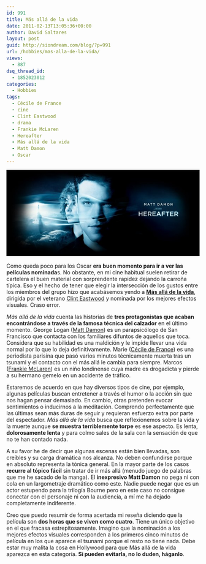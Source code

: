 ```yaml
---
id: 991
title: Más allá de la vida
date: 2011-02-13T13:05:36+00:00
author: David Saltares
layout: post
guid: http://siondream.com/blog/?p=991
url: /hobbies/mas-alla-de-la-vida/
views:
  - 887
dsq_thread_id:
  - 1852023012
categories:
  - Hobbies
tags:
  - Cécile de France
  - cine
  - Clint Eastwood
  - drama
  - Frankie McLaren
  - Hereafter
  - Más allá de la vida
  - Matt Damon
  - Oscar
---
```


![hereafter.jpg](/img/wp/hereafter.jpg)

Como queda poco para los Oscar **era buen momento para ir a ver las películas nominada**s. No obstante, en mi cine habitual suelen retirar de cartelera el buen material con sorprendente rapidez dejando la carroña típica. Eso y el hecho de tener que elegir la intersección de los gustos entre los miembros del grupo hizo que acabásemos yendo a [**Más allá de la vida**](http://www.imdb.es/title/tt1212419/), dirigida por el veterano [Clint Eastwood](http://www.imdb.es/name/nm0000142/) y nominada por los mejores efectos visuales. Craso error.

*Más allá de la vida* cuenta las historias de **tres protagonistas que acaban encontrándose a través de la famosa técnica del calzador** en el último momento. George Logan ([Matt Damon](http://www.imdb.es/name/nm0000354/)) es un parapsicólogo de San Francisco que contacta con los familiares difuntos de aquellos que toca. Considera que su habilidad es una maldición y le impide llevar una vida normal por lo que lo deja definitivamente. Marie ([Cécile de France](http://www.imdb.es/name/nm0208426/)) es una periodista parisina que pasó varios minutos técnicamente muerta tras un tsunami y el contacto con el más allá le cambia para siempre. Marcos ([Frankie McLaren](http://www.imdb.es/name/nm3727999/)) es un niño londinense cuya madre es drogadicta y pierde a su hermano gemelo en un accidente de tráfico.

Estaremos de acuerdo en que hay diversos tipos de cine, por ejemplo, algunas películas buscan entretener a través el humor o la acción sin que nos hagan pensar demasiado. En cambio, otras pretenden evocar sentimientos o inducirnos a la meditación. Comprendo perfectamente que las últimas sean más duras de seguir y requieran esfuerzo extra por parte del espectador. *Más allá de la vida* busca que reflexionemos sobre la vida y la muerte aunque **se muestra terriblemente torpe** es ese aspecto. Es lenta, **dolorosamente lenta** y para colmo sales de la sala con la sensación de que no te han contado nada.

A su favor he de decir que algunas escenas están bien llevadas, son creíbles y su carga dramática nos alcanza. No deben confundirse porque en absoluto representa la tónica general. En la mayor parte de los casos **recurre al tópico fácil** sin tratar de ir más allá (menudo juego de palabras que me he sacado de la manga). El **inexpresivo Matt Damon** no pega ni con cola en un largometraje dramático como este. Nadie puede negar que es un actor estupendo para la trilogía Bourne pero en este caso no consigue conectar con el personaje ni con la audiencia, a mí me ha dejado completamente indiferente.

Creo que puedo resumir de forma acertada mi reseña diciendo que la película son **dos horas que se viven como cuatro**. Tiene un único objetivo en el que fracasa estrepitosamente. Imagino que la nominación a los mejores efectos visuales corresponden a los primeros cinco minutos de película en los que aparece el tsunami porque el resto no tiene nada. Debe estar muy malita la cosa en Hollywood para que Más allá de la vida aparezca en esta categoría. **Si pueden evitarla, no lo duden, háganlo**.